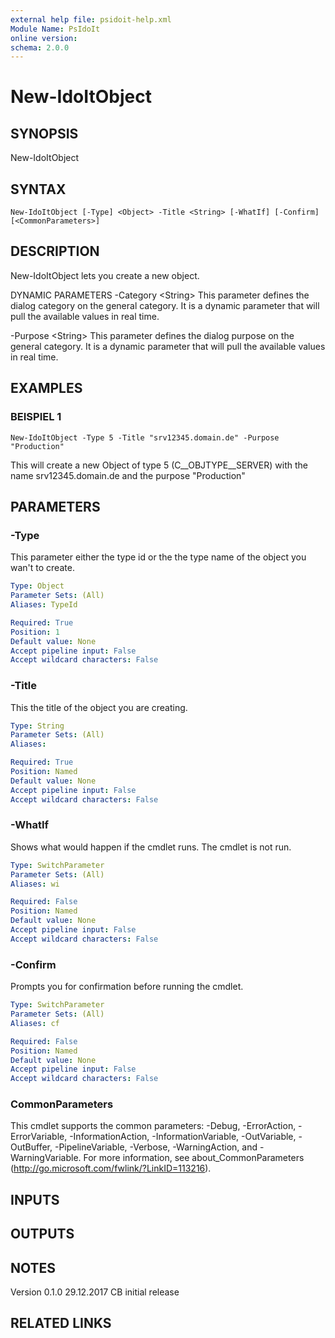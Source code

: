 ```yaml
---
external help file: psidoit-help.xml
Module Name: PsIdoIt
online version:
schema: 2.0.0
---
```


# New-IdoItObject

## SYNOPSIS
New-IdoItObject

## SYNTAX

```
New-IdoItObject [-Type] <Object> -Title <String> [-WhatIf] [-Confirm] [<CommonParameters>]
```

## DESCRIPTION
New-IdoItObject lets you create a new object.

DYNAMIC PARAMETERS
-Category \<String\>
    This parameter defines the dialog category on the general category.
It is a dynamic parameter
    that will pull the available values in real time.

-Purpose \<String\>
    This parameter defines the dialog purpose on the general category.
It is a dynamic parameter
    that will pull the available values in real time.

## EXAMPLES

### BEISPIEL 1
```
New-IdoItObject -Type 5 -Title "srv12345.domain.de" -Purpose "Production"
```

This will create a new Object of type 5 (C__OBJTYPE__SERVER) with the name srv12345.domain.de
and the purpose "Production"

## PARAMETERS

### -Type
This parameter either the type id or the the type name of the object you wan't to create.

```yaml
Type: Object
Parameter Sets: (All)
Aliases: TypeId

Required: True
Position: 1
Default value: None
Accept pipeline input: False
Accept wildcard characters: False
```

### -Title
This the title of the object you are creating.

```yaml
Type: String
Parameter Sets: (All)
Aliases:

Required: True
Position: Named
Default value: None
Accept pipeline input: False
Accept wildcard characters: False
```

### -WhatIf
Shows what would happen if the cmdlet runs.
The cmdlet is not run.

```yaml
Type: SwitchParameter
Parameter Sets: (All)
Aliases: wi

Required: False
Position: Named
Default value: None
Accept pipeline input: False
Accept wildcard characters: False
```

### -Confirm
Prompts you for confirmation before running the cmdlet.

```yaml
Type: SwitchParameter
Parameter Sets: (All)
Aliases: cf

Required: False
Position: Named
Default value: None
Accept pipeline input: False
Accept wildcard characters: False
```

### CommonParameters
This cmdlet supports the common parameters: -Debug, -ErrorAction, -ErrorVariable, -InformationAction, -InformationVariable, -OutVariable, -OutBuffer, -PipelineVariable, -Verbose, -WarningAction, and -WarningVariable.
For more information, see about_CommonParameters (http://go.microsoft.com/fwlink/?LinkID=113216).

## INPUTS

## OUTPUTS

## NOTES
Version
0.1.0     29.12.2017  CB  initial release

## RELATED LINKS

